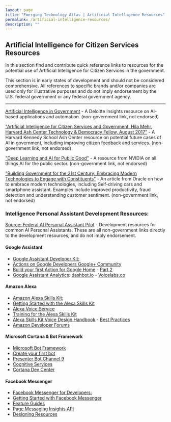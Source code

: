 ```yaml
---
layout: page
title: "Emerging Technology Atlas | Artificial Intelligence Resources"
permalink: /artificial-intelligence-resources/
description: ""
---
```


## Artificial Intelligence for Citizen Services Resources

<p>In this section find and contribute quick reference links to resources for the potential use of Artificial Intelligence for Citizen Services in the government.</p>

<p> This section is in early states of development and should not be considered comprehensive. All references to specific brands and/or companies are used only for illustrative purposes and do not imply endorsement by the U.S. federal government or any federal government agency. </p>

***

<a href="https://dupress.deloitte.com/dup-us-en/focus/cognitive-technologies/artificial-intelligence-government-summary.html">Artificial Intelligence in Government</a> - A Deloitte Insights resource on AI-based applications and automation. (non-government link, not endorsed)

<a href="https://ash.harvard.edu/files/ash/files/artificial_intelligence_for_citizen_services.pdf">"Artificial Intelligence for Citizen Services and Government. Hila Mehr, Harvard Ash Center Technology & Democracy Fellow, August 2017"</a> - A Harvard Kennedy School Ash Center resource on potential future cases of AI in government, including improving citizen feedback and services. (non-government link, not endorsed)

<a href="https://www.nvidia.com/en-us/deep-learning-ai/industries/public-good/">"Deep Learning and AI for Public Good"</a> - A resource from NVIDIA on all things AI for the public sector. (non-government link, not endorsed)

<a href="http://www.oracle.com/us/industries/public-sector/build-gov-21-century-br-2389343.pdf">"Building Government
for the 21st Century: Embracing Modern Technologies to Engage with Constituents"</a> - An article from Oracle on how to embrace modern technologies, including Self-driving cars and smartphone assistant. Examples include improved productivity, fraud detection and understanding customer sentiment. (non-government link, not endorsed)

### Intelligence Personal Assistant Development Resources:
<a href="https://github.com/GSA/AI-Assistant-Pilot/wiki/Resources">Source: Federal AI Personal Assistant Pilot</a> - Development resources for common AI Personal Assistants. These are all non-government links directly to the development resources, and do not imply endorsement. 

#### Google Assistant
- [Google Assistant Developer Kit:](https://developers.google.com/actions/) 
- [Actions on Google Developers Google+ Community](https://plus.google.com/communities/105684267327487893574)
- [Build your first Action for Google Home](https://medium.com/google-cloud/building-your-first-action-for-google-home-in-30-minutes-ec6c65b7bd32) - [Part 2](https://medium.com/google-cloud/building-your-first-action-for-google-home-part-2-594888a8c09b)
- [Google Assistant Analytics](https://developers.google.com/actions/tools/analytics): [dashbot.io](https://www.dashbot.io/googlehome) - [Voicelabs.co](https://insights.voicelabs.co/assistant)

#### Amazon Alexa
- [Amazon Alexa Skills Kit:](https://developer.amazon.com/alexa-skills-kit)
- [Getting Started with the Alexa Skills Kit](https://developer.amazon.com/public/solutions/alexa/alexa-skills-kit/getting-started-guide)
- [Alexa Voice Service](https://developer.amazon.com/alexa-voice-service)
- [Training for the Alexa Skills Kit](https://developer.amazon.com/alexa-skills-kit/alexa-skills-developer-training#BEGINNER)
- [Alexa Skills Kit Voice Design Handbook](https://developer.amazon.com/public/solutions/alexa/alexa-skills-kit/docs/alexa-skills-kit-voice-design-handbook) - [Best Practices](https://developer.amazon.com/public/solutions/alexa/alexa-skills-kit/docs/alexa-skills-kit-voice-design-best-practices)
- [Amazon Developer Forums](https://forums.developer.amazon.com/spaces/165/index.html)

#### Microsoft Cortana & Bot Framework
- [Microsoft Bot Framework](https://dev.botframework.com)
- [Create your first bot](https://azure.microsoft.com/services/bot-service)
- [Presenter Bot Channel 9](http://aka.ms/PresenterBot)
- [Cognitive Services](https://azure.microsoft.com/en-us/services/cognitive-services)
- [Cortana Dev Center](https://developer.microsoft.com/en-us/cortana)

#### Facebook Messenger
- [Facebook Messenger for Developers:](https://developers.facebook.com/docs/messenger-platform)
- [Getting Started with Facebook Messenger](https://developers.facebook.com/docs/messenger-platform/getting-started)
- [Feature Guides](https://developers.facebook.com/docs/messenger-platform/guides)
- [Page Messaging Insights API](https://developers.facebook.com/docs/messenger-platform/insights/page-messaging)
- [Designing Resources](https://developers.facebook.com/docs/messenger-platform/design-resources)

